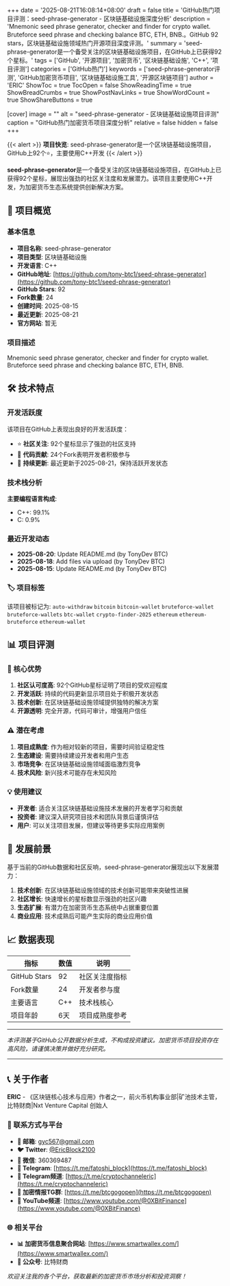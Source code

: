 +++
date = '2025-08-21T16:08:14+08:00'
draft = false
title = 'GitHub热门项目评测：seed-phrase-generator - 区块链基础设施深度分析'
description = 'Mnemonic seed phrase generator, checker and finder for crypto wallet. Bruteforce seed phrase and checking balance BTC, ETH, BNB.。GitHub 92 stars，区块链基础设施领域热门开源项目深度评测。'
summary = 'seed-phrase-generator是一个备受关注的区块链基础设施项目，在GitHub上已获得92个星标。'
tags = ['GitHub', '开源项目', '加密货币', '区块链基础设施', 'C++', '项目评测']
categories = ['GitHub热门']
keywords = ['seed-phrase-generator评测', 'GitHub加密货币项目', '区块链基础设施工具', '开源区块链项目']
author = 'ERIC'
ShowToc = true
TocOpen = false
ShowReadingTime = true
ShowBreadCrumbs = true
ShowPostNavLinks = true
ShowWordCount = true
ShowShareButtons = true

[cover]
image = ""
alt = "seed-phrase-generator - 区块链基础设施项目评测"
caption = "GitHub热门加密货币项目深度分析"
relative = false
hidden = false
+++

{{< alert >}}
**项目快览**: seed-phrase-generator是一个区块链基础设施项目，GitHub上92个⭐，主要使用C++开发
{{< /alert >}}

**seed-phrase-generator**是一个备受关注的区块链基础设施项目，在GitHub上已获得92个星标，展现出强劲的社区关注度和发展潜力。该项目主要使用C++开发，为加密货币生态系统提供创新解决方案。

## 🎯 项目概览

### 基本信息
- **项目名称**: seed-phrase-generator
- **项目类型**: 区块链基础设施
- **开发语言**: C++
- **GitHub地址**: [https://github.com/tony-btc1/seed-phrase-generator](https://github.com/tony-btc1/seed-phrase-generator)
- **GitHub Stars**: 92
- **Fork数量**: 24
- **创建时间**: 2025-08-15
- **最近更新**: 2025-08-21
- **官方网站**: 暂无

### 项目描述
Mnemonic seed phrase generator, checker and finder for crypto wallet. Bruteforce seed phrase and checking balance BTC, ETH, BNB.

## 🛠️ 技术特点

### 开发活跃度
该项目在GitHub上表现出良好的开发活跃度：
- ⭐ **社区关注**: 92个星标显示了强劲的社区支持
- 🔄 **代码贡献**: 24个Fork表明开发者积极参与
- 📅 **持续更新**: 最近更新于2025-08-21，保持活跃开发状态

### 技术栈分析

**主要编程语言构成**:
- C++: 99.1%
- C: 0.9%


### 最近开发动态
- **2025-08-20**: Update README.md (by TonyDev BTC)
- **2025-08-18**: Add files via upload (by TonyDev BTC)
- **2025-08-15**: Update README.md (by TonyDev BTC)


### 🏷️ 项目标签
该项目被标记为: `auto-withdraw` `bitcoin` `bitcoin-wallet` `bruteforce-wallet` `bruteforce-wallets` `btc-wallet` `crypto-finder-2025` `ethereum` `ethereum-bruteforce` `ethereum-wallet`


## 📊 项目评测

### 🎯 核心优势
1. **社区认可度高**: 92个GitHub星标证明了项目的受欢迎程度
2. **开发活跃**: 持续的代码更新显示项目处于积极开发状态
3. **技术创新**: 在区块链基础设施领域提供独特的解决方案
4. **开源透明**: 完全开源，代码可审计，增强用户信任

### ⚠️ 潜在考虑
1. **项目成熟度**: 作为相对较新的项目，需要时间验证稳定性
2. **生态建设**: 需要持续建设开发者和用户生态
3. **市场竞争**: 在区块链基础设施领域面临激烈竞争
4. **技术风险**: 新兴技术可能存在未知风险

### 💡 使用建议
- **开发者**: 适合关注区块链基础设施技术发展的开发者学习和贡献
- **投资者**: 建议深入研究项目技术和团队背景后谨慎评估
- **用户**: 可以关注项目发展，但建议等待更多实际应用案例

## 🔮 发展前景

基于当前的GitHub数据和社区反响，seed-phrase-generator展现出以下发展潜力：

1. **技术创新**: 在区块链基础设施领域的技术创新可能带来突破性进展
2. **社区增长**: 快速增长的星标数显示强劲的社区兴趣
3. **生态扩展**: 有潜力在加密货币生态系统中占据重要位置
4. **商业应用**: 技术成熟后可能产生实际的商业应用价值

## 📈 数据表现

| 指标 | 数值 | 说明 |
|------|------|------|
| GitHub Stars | 92 | 社区关注度指标 |
| Fork数量 | 24 | 开发者参与度 |
| 主要语言 | C++ | 技术栈核心 |
| 项目年龄 | 6天 | 项目成熟度参考 |

---

*本评测基于GitHub公开数据分析生成，不构成投资建议。加密货币项目投资存在高风险，请谨慎决策并做好充分研究。*

---

## 📞 关于作者

**ERIC** - 《区块链核心技术与应用》作者之一，前火币机构事业部|矿池技术主管，比特财商|Nxt Venture Capital 创始人

### 🔗 联系方式与平台

- **📧 邮箱**: [gyc567@gmail.com](mailto:gyc567@gmail.com)
- **🐦 Twitter**: [@EricBlock2100](https://twitter.com/EricBlock2100)
- **💬 微信**: 360369487
- **📱 Telegram**: [https://t.me/fatoshi_block](https://t.me/fatoshi_block)
- **📢 Telegram频道**: [https://t.me/cryptochanneleric](https://t.me/cryptochanneleric)
- **👥 加密情报TG群**: [https://t.me/btcgogopen](https://t.me/btcgogopen)
- **🎥 YouTube频道**: [https://www.youtube.com/@0XBitFinance](https://www.youtube.com/@0XBitFinance)

### 🌐 相关平台

- **📊 加密货币信息聚合网站**: [https://www.smartwallex.com/](https://www.smartwallex.com/)
- **📖 公众号**: 比特财商

*欢迎关注我的各个平台，获取最新的加密货币市场分析和投资洞察！*
